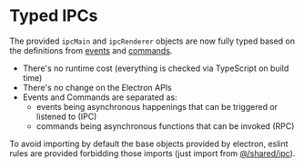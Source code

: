 # Typed IPCs

The provided `ipcMain` and `ipcRenderer` objects are now fully typed based on the definitions from [events](../src/shared/ipc/events.ts) and [commands](../src/shared/ipc/commands.ts).

- There's no runtime cost (everything is checked via TypeScript on build time)
- There's no change on the Electron APIs
- Events and Commands are separated as:
  - events being asynchronous happenings that can be triggered or listened to (IPC)
  - commands being asynchronous functions that can be invoked (RPC)

To avoid importing by default the base objects provided by electron, eslint rules are provided forbidding those imports (just import from [@/shared/ipc](../src/shared/ipc/index.ts)).
